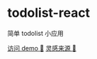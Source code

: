 # todolist-react

简单 todolist 小应用

[访问 demo 🔗](https://react-todo-list-five-hazel.vercel.app/)
[灵感来源 🔗](https://app.dona.ai/)
